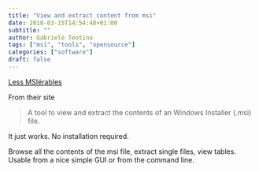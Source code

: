 ```yaml
---
title: "View and extract content from msi"
date: 2018-03-15T14:54:48+01:00
subtitle: ""
author: Gabriele Teotino
tags: ["msi", "tools", "opensource"]
categories: ["software"]
draft: false
---
```


[Less MSIérables](https://github.com/activescott/lessmsi)

From their site

> A tool to view and extract the contents of an Windows Installer (.msi) file.

It just works. No installation required.

Browse all the contents of the msi file, extract single files, view tables.
Usable from a nice simple GUI or from the command line.

